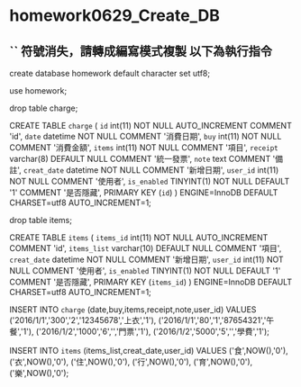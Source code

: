 # homework0629_Create_DB

 `` 符號消失，請轉成編寫模式複製
 以下為執行指令 
--------------------------------------------------------------------------------
create database homework default character set utf8;

use homework;


drop table charge;


CREATE TABLE `charge` (
  `id` int(11) NOT NULL AUTO_INCREMENT COMMENT 'id',
  `date` datetime NOT NULL COMMENT '消費日期',
  `buy` int(11) NOT NULL COMMENT '消費金額',
  `items` int(11) NOT NULL COMMENT '項目',
  `receipt` varchar(8) DEFAULT NULL COMMENT '統一發票',
  `note` text COMMENT '備註',
  `creat_date` datetime NOT NULL COMMENT '新增日期',
  `user_id` int(11) NOT NULL COMMENT '使用者',
  `is_enabled` TINYINT(1) NOT NULL DEFAULT '1' COMMENT '是否隱藏',
  PRIMARY KEY (`id`)
) ENGINE=InnoDB DEFAULT CHARSET=utf8 AUTO_INCREMENT=1; 



drop table items;

CREATE TABLE `items` (
  `items_id` int(11) NOT NULL AUTO_INCREMENT COMMENT 'id',
  `items_list` varchar(10) DEFAULT NULL COMMENT '項目',
  `creat_date` datetime NOT NULL COMMENT '新增日期',
  `user_id` int(11) NOT NULL COMMENT '使用者',
  `is_enabled` TINYINT(1) NOT NULL DEFAULT '1' COMMENT '是否隱藏',
  PRIMARY KEY (`items_id`)
) ENGINE=InnoDB DEFAULT CHARSET=utf8 AUTO_INCREMENT=1;


INSERT INTO `charge` (date,buy,items,receipt,note,user_id) VALUES
('2016/1/1','300','2','12345678','上衣','1'),
('2016/1/1','80','1','87654321','午餐','1'),
('2016/1/2','1000','6','','門票','1'),
('2016/1/2','5000','5','','學費','1');


INSERT INTO `items` (items_list,creat_date,user_id) VALUES
('食',NOW(),'0'),
('衣',NOW(),'0'),
('住',NOW(),'0'),
('行',NOW(),'0'),
('育',NOW(),'0'),
('樂',NOW(),'0');
